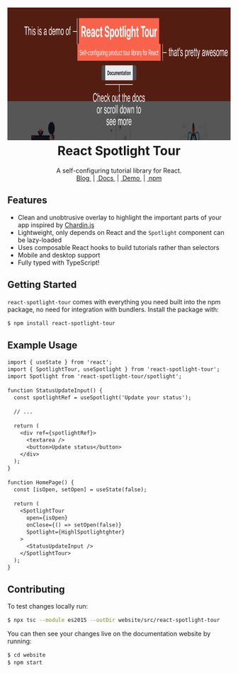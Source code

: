<h1 align="center">
  <img height="300" src="https://github.com/RevereCRE/react-spotlight-tour/blob/main/.github/readme_logo.png">
  <br>
  React Spotlight Tour
</h1>

<p align="center">
  A self-configuring tutorial library for React.
  <br>
  <a href="https://eng.reverecre.com/blog/product-tours-with-react">
    Blog
  </a>&nbsp;|&nbsp;<a href="https://reverecre.github.io/react-spotlight-tour">
    Docs
  </a>&nbsp;|&nbsp;<a href="https://reverecre.github.io/react-spotlight-tour/demo">
    Demo
  </a>&nbsp;|&nbsp;<a href="https://www.npmjs.com/package/react-spotlight-tour">
    npm
  </a>
</p>

## Features

- Clean and unobtrusive overlay to highlight the important parts of your app
  inspired by [Chardin.js](https://heelhook.github.io/chardin.js/)
- Lightweight, only depends on React and the `Spotlight` component can be
  lazy-loaded
- Uses composable React hooks to build tutorials rather than selectors
- Mobile and desktop support
- Fully typed with TypeScript!

## Getting Started

`react-spotlight-tour` comes with everything you need built into the npm
package, no need for integration with bundlers. Install the package with:

```sh
$ npm install react-spotlight-tour
```

## Example Usage

```tsx
import { useState } from 'react';
import { SpotlightTour, useSpotlight } from 'react-spotlight-tour';
import Spotlight from 'react-spotlight-tour/spotlight';

function StatusUpdateInput() {
  const spotlightRef = useSpotlight('Update your status');

  // ...

  return (
    <div ref={spotlightRef}>
      <textarea />
      <button>Update status</button>
    </div>
  );
}

function HomePage() {
  const [isOpen, setOpen] = useState(false);

  return (
    <SpotlightTour
      open={isOpen}
      onClose={() => setOpen(false)}
      Spotlight={HighlSpotlightghter}
    >
      <StatusUpdateInput />
    </SpotlightTour>
  );
}
```

## Contributing

To test changes locally run:

```sh
$ npx tsc --module es2015 --outDir website/src/react-spotlight-tour
```

You can then see your changes live on the documentation website by running:

```sh
$ cd website
$ npm start
```
